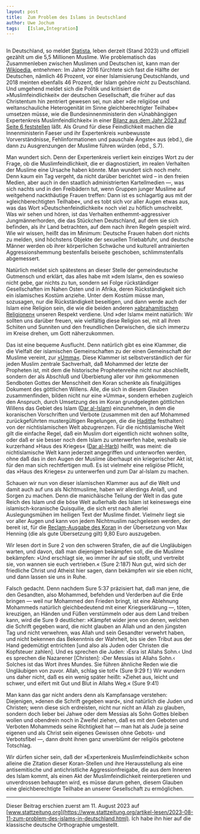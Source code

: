 ```yaml
---
layout:	post
title:	Zum Problem des Islams in Deutschland
author:	Uwe Jochum
tags:   [Islam,Integration]
---
```


<img src="https://vg07.met.vgwort.de/na/4f40ca3786ee4a4f8db8697f9da1df1d" width="1" height="1" alt="">

In Deutschland, so meldet
[Statista](https://de.statista.com/themen/878/muslime-und-islam/#topicOverview),
leben derzeit (Stand 2023) und offiziell gezählt um die 5,5
Millionen Muslime. Wie problematisch das Zusammenleben zwischen
Muslimen und Deutschen ist, kann man der
[Wikipedia](https://de.wikipedia.org/wiki/Islam_in_Deutschland),
entnehmen: Im Jahre 2016 fürchtete sich fast die Hälfte der
Deutschen, nämlich 46 Prozent, vor einer Islamisierung
Deutschlands, und 2018 meinten ebenfalls 46 Prozent, der Islam
gehöre *nicht* zu Deutschland. Und umgehend meldet sich die
Politik und kritisiert die »Muslimfeindlichkeit« der deutschen
Gesellschaft, die früher auf das Christentum hin zentriert
gewesen sei, nun aber »die religiöse und weltanschauliche
Heterogenität im Sinne gleichberechtigter Teilhabe« umsetzen
müsse, wie die Bundesinnenministerin den »Unabhängigen
Expertenkreis Muslimfeindlichkeit« in einer [Bilanz aus dem Jahr
2023 auf Seite 6
feststellen](https://www.bmi.bund.de/SharedDocs/downloads/DE/publikationen/themen/heimat-integration/BMI23006-muslimfeindlichkeit.pdf;jsessionid=96E46DD5220D6BC06F1CBF18ABCB7BF6.1_cid287?__blob=publicationFile&v=9)
läßt. Als Grund für diese Feindlichkeit machen die
Innenministerin Faeser und ihr Expertenkreis »unbewusste
Vorverständnisse, Fehlinformationen und pauschale Ängste« aus
(ebd.), die dann zu Ausgrenzungen der Muslime führen würden
(ebd., S.7).

Man wundert sich. Denn der Expertenkreis verliert kein einziges
Wort zu der Frage, ob die Muslimfeindlichkeit, die er
diagnostiziert, im realen Verhalten der Muslime eine Ursache
haben könnte. Man wundert sich noch mehr. Denn kaum ein Tag
vergeht, da nicht darüber berichtet wird – in den freien Medien,
aber auch in den staatlich administrierten Kartellmedien —, was
sich nachts und in den Freibädern tut, wenn Gruppen junger
Muslime auf weitgehend nackthäutige Frauen treffen: Dann ist es
schlagartig aus mit der »gleichberechtigten Teilhabe«, und es
tobt sich vor aller Augen etwas aus, was das Wort
»Deutschenfeindlichkeit« noch viel zu höflich umschreibt. Was wir
sehen und hören, ist das Verhalten enthemmt-aggressiver
Jungmännerhorden, die das Stückchen Deutschland, auf dem sie sich
befinden, als ihr Land betrachten, auf dem nach ihren Regeln
gespielt wird. Wie wir wissen, heißt das im Minimum: Deutsche
Frauen haben dort nichts zu melden, sind höchstens Objekte der
sexuellen Triebabfuhr, und deutsche Männer werden ob ihrer
körperlichen Schwäche und kulturell antrainierten
Aggressionshemmung bestenfalls beiseite geschoben,
schlimmstenfalls abgemessert.

Natürlich meldet sich spätestens an dieser Stelle der
gemeindeutsche Gutmensch und erklärt, das alles habe mit »dem
Islam«, den es sowieso nicht gebe, gar nichts zu tun, sondern sei
Folge rückständiger Gesellschaften im Nahen Osten und in Afrika,
deren Rückständigkeit sich ein islamisches Kostüm anziehe. Unter
dem Kostüm müsse man, sozusagen, nur die Rückständigkeit
beseitigen, und dann werde auch der Islam eine Religion sein, die
wie die beiden anderen [»abrahamitischen
Religionen«](https://de.wikipedia.org/wiki/Abrahamitische_Religionen)
unseren Respekt verdiene. Und »der Islam« meint natürlich: Wir
sollten uns darüber freuen, wie vielfältig diese Religion sei,
mit all ihren Schiiten und Sunniten und den freundlichen
Derwischen, die sich immerzu im Kreise drehen, um Gott
näherzukommen.

Das ist eine bequeme Ausflucht. Denn natürlich gibt es eine
Klammer, die die Vielfalt der islamischen Gemeinschaften zu der
einen Gemeinschaft der Muslime vereint, zur
[»Umma«](https://de.wikipedia.org/wiki/Umma). Diese Klammer ist
selbstverständlich der für jeden Muslim zentrale Sachverhalt, daß
Mohammed der letzte der Propheten ist, mit dem die historische
Prophetenreihe nicht nur abschließt, sondern der als Abschluß und
Überbietung aller vor ihm gekommenen Sendboten Gottes der
Menschheit den Koran schenkte als finalgültiges Dokument des
göttlichen Willens. Alle, die sich in diesem Glauben
zusammenfinden, bilden nicht nur eine »Umma«, sondern erheben
zugleich den Anspruch, durch Umsetzung des im Koran grundgelegten
göttlichen Willens das Gebiet des Islam ([Dar
al-Islam](https://de.wikipedia.org/wiki/D%C4%81r_al-Isl%C4%81m))
einzunehmen, in dem die koranischen Vorschriften und Verbote
(zusammen mit den auf Mohammed zurückgeführten mustergültigen
Regelungen, die die
[Hadithe](https://de.wikipedia.org/wiki/Hadith) festhalten) von
der nichtislamischen Welt abzugrenzen. Für die nichtislamische
Welt gilt die einfache Regel, daß ein Muslim dort eigentlich
nicht wohnen sollte, oder daß er sie besser noch dem Islam zu
unterwerfen habe, weshalb sie kurzerhand »Haus des Krieges« ([Dar
al-Harb](https://de.wikipedia.org/wiki/D%C4%81r_al-Harb)) heißt,
was meint: die nichtislamische Welt kann jederzeit angegriffen
und unterworfen werden, ohne daß das in den Augen der Muslime
überhaupt ein kriegerischer Akt ist, für den man sich
rechtfertigen muß. Es ist vielmehr eine religiöse Pflicht, das
»Haus des Krieges« zu unterwerfen und zum Dar al-Islam zu machen.

Schauen wir nun von dieser islamischen Klammer aus auf die Welt
und damit auch auf uns als Nichtmuslime, haben wir allerdings
Anlaß, und Sorgen zu machen. Denn die manichäische Teilung der
Welt in das gute Reich des Islam und die böse Welt außerhalb des
Islam ist keineswegs eine islamisch-koranische Quisquilie, die
sich erst nach allerlei Auslegungsmühen im heiligen Text der
Muslime findet. Vielmehr liegt sie vor aller Augen und kann von
jedem Nichtmuslim nachgelesen werden, der bereit ist, für die
[Reclam-Ausgabe des
Koran](https://www.reclam.de/detail/978-3-15-014263-9/Der_Koran)
in der Übersetzung von Max Henning (die als gute Übersetzung
gilt) 9,80 Euro auszugeben.

Wir lesen dort in Sure 2 von den schweren Strafen, die auf die
Ungläubigen warten, und davon, daß man diejenigen bekämpfen soll,
die die Muslime bekämpfen: »Und erschlagt sie, wo immer ihr auf
sie stoßt, und vertreibt sie, von wannen sie euch vertrieben.«
(Sure 2:187) Nun gut, wird sich der friedliche Christ und Atheist
hier sagen, dann bekämpfen wir sie eben nicht, und dann lassen
sie uns in Ruhe.

Falsch gedacht. Denn nachdem Sure 5:37 präzisiert hat, daß man
jene, die den Gesandten, also Mohammed, befehden und Verderben
auf die Erde bringen — weil nur Mohammed den Frieden bringt, ist
eine Ablehnung Mohammeds natürlich gleichbedeutend mit einer
Kriegserklärung —, töten, kreuzigen, an Händen und Füßen
verstümmeln oder aus dem Land treiben kann, wird die Sure 9
deutlicher: »Kämpfet wider jene von denen, welchen die Schrift
gegeben ward, die nicht glauben an Allah und an den jüngsten Tag
und nicht verwehren, was Allah und sein Gesandter verwehrt haben,
und nicht bekennen das Bekenntnis der Wahrheit, bis sie den
Tribut aus der Hand gedemütigt entrichten [und also als Juden
oder Christen die Kopfsteuer zahlen]. Und es sprechen die Juden:
›Esra ist Allahs Sohn.‹ Und es sprechen die Nazarener [Christen]:
›Der Messias ist Allahs Sohn.‹ Solches ist das Wort ihres
Mundes. Sie führen ähnliche Reden wie die Ungläubigen von
zuvor. Allah, schlag sie tot!« (Sure 9:29 f.) Wir wundern uns
daher nicht, daß es ein wenig später heißt: »Ziehet aus, leicht
und schwer, und eifert mit Gut und Blut in Allahs Weg.« (Sure
9:41)

Man kann das gar nicht anders denn als Kampfansage verstehen:
Diejenigen, »denen die Schrift gegeben ward«, sind natürlich die
Juden und Christen; wenn diese sich erdreisten, nicht nur nicht
an Allah zu glauben, sondern doch lieber bei Jahwe oder dem
Messias als Sohn Gottes bleiben wollen und obendrein noch in
Zweifel ziehen, daß es mit den Geboten und Verboten Mohammeds
seine Richtigkeit hat — man hat als Jude ja seine eigenen und als
Christ sein eigenes Gewissen ohne Gebots- und Verbotsfibel —,
dann droht ihnen ganz unverblümt der religiös gebotene
Totschlag.

Wir dürfen sicher sein, daß der »Expertenkreis
Muslimfeindlichkeit« schon alleine die Zitation dieser
Koran-Stellen und ihre Herausstellung als eine antisemitische und
antichristliche Aggressionfreigabe, die aus dem Inneren des Islam
kommt, als einen Akt der Muslimfeindlichkeit reinterpretieren und
unverdrossen behaupten wird, es müsse darum gehen, diesem Glauben
eine gleichberechtigte Teilhabe an unserer Gesellschaft zu
ermöglichen.

---

Dieser Beitrag erschien zuerst am 11. August 2023 auf
[www.stattzeitung.org](https://www.stattzeitung.org/artikel-lesen/2023-08-11-zum-problem-des-islams-in-deutschland.html). Ich
habe ihn hier auf die klassische deutsche Orthographie
umgestellt.
